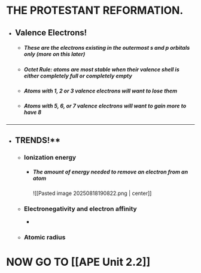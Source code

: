 #                    THE PROTESTANT REFORMATION.  


- ## **Valence Electrons!**
	- #####  These are the electrons existing in the outermost s and p orbitals only (more on this later)
	- ##### Octet Rule: atoms are most stable when their valence shell is either completely full or completely empty
	- ##### Atoms with 1, 2 or 3 valence electrons will want to lose them
	- ##### Atoms with 5, 6, or 7 valence electrons will want to gain more to have 8

----

- ## TRENDS!**
	- ###  Ionization energy
		- ##### The amount of energy needed to remove an electron from an atom
			![[Pasted image 20250818190822.png | center]]
	- ### **Electronegativity and electron affinity**
		- 
	- ### **Atomic radius**


# NOW GO TO [[APE Unit 2.2]]